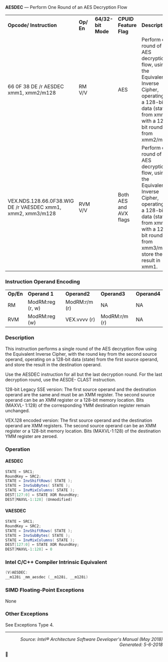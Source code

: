 <b>AESDEC</b> — Perform One Round of an AES Decryption Flow
<table>
	<tr>
		<td><b>Opcode/ Instruction</b></td>
		<td><b>Op/ En</b></td>
		<td><b>64/32-bit Mode</b></td>
		<td><b>CPUID Feature Flag</b></td>
		<td><b>Description</b></td>
	</tr>
	<tr>
		<td>66 0F 38 DE /r AESDEC xmm1, xmm2/m128</td>
		<td>RM V/V</td>
		<td></td>
		<td>AES</td>
		<td>Perform one round of an AES decryption flow, using the Equivalent Inverse Cipher, operating on a 128-bit data (state) from xmm1 with a 128-bit round key from xmm2/m128.</td>
	</tr>
	<tr>
		<td>VEX.NDS.128.66.0F38.WIG DE /r VAESDEC xmm1, xmm2, xmm3/m128</td>
		<td>RVM V/V</td>
		<td></td>
		<td>Both AES and AVX flags</td>
		<td>Perform one round of an AES decryption flow, using the Equivalent Inverse Cipher, operating on a 128-bit data (state) from xmm2 with a 128-bit round key from xmm3/m128; store the result in xmm1.</td>
	</tr>
</table>


### Instruction Operand Encoding
<table>
	<tr>
		<td><b>Op/En</b></td>
		<td><b>Operand 1</b></td>
		<td><b>Operand2</b></td>
		<td><b>Operand3</b></td>
		<td><b>Operand4</b></td>
	</tr>
	<tr>
		<td>RM</td>
		<td>ModRM:reg (r, w)</td>
		<td>ModRM:r/m (r)</td>
		<td>NA</td>
		<td>NA</td>
	</tr>
	<tr>
		<td>RVM</td>
		<td>ModRM:reg (w)</td>
		<td>VEX.vvvv (r)</td>
		<td>ModRM:r/m (r)</td>
		<td>NA</td>
	</tr>
</table>


### Description
This instruction performs a single round of the AES decryption flow using the Equivalent Inverse Cipher, with the
round key from the second source operand, operating on a 128-bit data (state) from the first source operand, and
store the result in the destination operand.

Use the AESDEC instruction for all but the last decryption round. For the last decryption round, use the AESDE-
CLAST instruction.

128-bit Legacy SSE version: The first source operand and the destination operand are the same and must be an
XMM register. The second source operand can be an XMM register or a 128-bit memory location. Bits (MAXVL-
1:128) of the corresponding YMM destination register remain unchanged.

VEX.128 encoded version: The first source operand and the destination operand are XMM registers. The second
source operand can be an XMM register or a 128-bit memory location. Bits (MAXVL-1:128) of the destination YMM
register are zeroed.

### Operation


#### AESDEC
```java
STATE ← SRC1;
RoundKey ← SRC2;
STATE ← InvShiftRows( STATE );
STATE ← InvSubBytes( STATE );
STATE ← InvMixColumns( STATE );
DEST[127:0] ← STATE XOR RoundKey;
DEST[MAXVL-1:128] (Unmodified)
```
#### VAESDEC
```java
STATE ← SRC1;
RoundKey ← SRC2;
STATE ← InvShiftRows( STATE );
STATE ← InvSubBytes( STATE );
STATE ← InvMixColumns( STATE );
DEST[127:0] ← STATE XOR RoundKey;
DEST[MAXVL-1:128] ← 0
```
### Intel C/C++ Compiler Intrinsic Equivalent
```c
(V)AESDEC:
__m128i _mm_aesdec (__m128i, __m128i)
```
### SIMD Floating-Point Exceptions
None

### Other Exceptions

See Exceptions Type 4.

 --- 
<p align="right"><i>Source: Intel® Architecture Software Developer's Manual (May 2018)<br>Generated: 5-6-2018</i></p>
